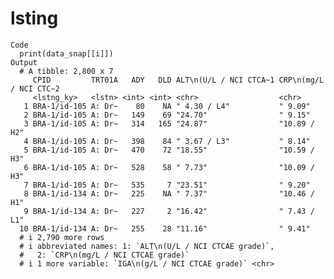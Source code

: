 # lsting

    Code
      print(data_snap[[i]])
    Output
      # A tibble: 2,800 x 7
         CPID         TRT01A   ADY   DLD ALT\n(U/L / NCI CTCA~1 CRP\n(mg/L / NCI CTC~2
         <lstng_ky>   <lstn> <int> <int> <chr>                  <chr>                 
       1 BRA-1/id-105 A: Dr~    80    NA " 4.30 / L4"           " 9.09"               
       2 BRA-1/id-105 A: Dr~   149    69 "24.70"                " 9.15"               
       3 BRA-1/id-105 A: Dr~   314   165 "24.87"                "10.89 / H2"          
       4 BRA-1/id-105 A: Dr~   398    84 " 3.67 / L3"           " 8.14"               
       5 BRA-1/id-105 A: Dr~   470    72 "18.55"                "10.59 / H3"          
       6 BRA-1/id-105 A: Dr~   528    58 " 7.73"                "10.09 / H3"          
       7 BRA-1/id-105 A: Dr~   535     7 "23.51"                " 9.20"               
       8 BRA-1/id-134 A: Dr~   225    NA " 7.37"                "10.46 / H1"          
       9 BRA-1/id-134 A: Dr~   227     2 "16.42"                " 7.43 / L1"          
      10 BRA-1/id-134 A: Dr~   255    28 "11.16"                " 9.41"               
      # i 2,790 more rows
      # i abbreviated names: 1: `ALT\n(U/L / NCI CTCAE grade)`,
      #   2: `CRP\n(mg/L / NCI CTCAE grade)`
      # i 1 more variable: `IGA\n(g/L / NCI CTCAE grade)` <chr>

